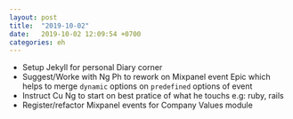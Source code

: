 ```yaml
---
layout: post
title:  "2019-10-02"
date:   2019-10-02 12:09:54 +0700
categories: eh
---
```

- Setup Jekyll for personal Diary corner
- Suggest/Worke with Ng Ph to rework on Mixpanel event Epic which helps to merge `dynamic` options on `predefined` options of event
- Instruct Cu Ng to start on best pratice of what he touchs e.g: ruby, rails
- Register/refactor Mixpanel events for Company Values module
